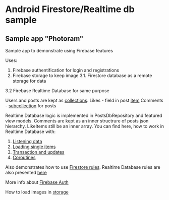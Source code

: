 # Android Firestore/Realtime db sample

## Sample app "Photoram"

Sample app to demonstrate using Firebase features

Uses: 
1. Firebase authentification for login and registrations
2. Firebase storage to keep image
3.1. Firestore database as a remote storage for data

3.2 Firebase Realtime Database for same purpose

Users and posts are kept as [collections](https://github.com/anioutkazharkova/android-firestore_realtime/wiki/Work-with-collection).
Likes - field in post [item](https://github.com/anioutkazharkova/android-firestore_realtime/wiki/Change-complex-field-with-transaction)
Comments - [subcollection](https://github.com/anioutkazharkova/android-firestore_realtime/wiki/Work-with-sub-collection) for posts

Realtime Database logic is implemented in PostsDbRepository and featured view models. 
Comments are kept as an inner structrure of posts json hierarchy. LikeItems still be an inner array. 
You can find here, how to  work in Realtime Database with:
1. [Listening data](https://github.com/anioutkazharkova/android-firestore_realtime/wiki/Listen-to-data-values)
2. [Loading single items](https://github.com/anioutkazharkova/android-firestore_realtime/wiki/Work-with-node-in-Realtime-Database)
3. [Transaction and updates](https://github.com/anioutkazharkova/android-firestore_realtime/wiki/Realtime-database-transaction)
4. [Coroutines](https://github.com/anioutkazharkova/android-firestore_realtime/wiki/Realtime-Database---coroutines)

Also demonstrates how to use [Firestore rules](https://github.com/anioutkazharkova/android-firestore_realtime/wiki/Rules).
Realtime Database rules are also presented [here](https://github.com/anioutkazharkova/android-firestore_realtime/wiki/Rules-for-realtime-database)

More info about [Firebase Auth](https://github.com/anioutkazharkova/android-firestore_realtime/wiki/Authorization)

How to load images in [storage](https://github.com/anioutkazharkova/android-firestore_realtimep/wiki/Image-storage-using)
